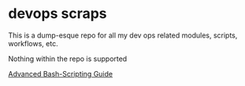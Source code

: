 # devops scraps

This is a dump-esque repo for all my dev ops related modules, scripts, workflows, etc.

Nothing within the repo is supported

[Advanced Bash-Scripting Guide](https://www.tldp.org/LDP/abs/html/index.html)